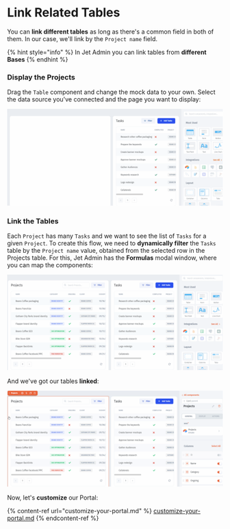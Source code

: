 # Link Related Tables

You can **link different tables** as long as there's a common field in both of them. In our case, we'll link by the `Project name` field.

{% hint style="info" %}
In Jet Admin you can link tables from **different Bases**
{% endhint %}

### Display the Projects

Drag the `Table` component and change the mock data to your own. Select the data source you've connected and the page you want to display:

![](../../.gitbook/assets/Quickstart-portal5.gif)

### Link the Tables

Each `Project` has many `Tasks` and we want to see the list of `Tasks` for a given `Project`. To create this flow, we need to **dynamically filter** the `Tasks` table by the `Project name` value, obtained from the selected row in the Projects table. For this, Jet Admin has the **Formulas** modal window, where you can map the components:

![](../../.gitbook/assets/Quickstart-portal8.gif)

And we've got our tables **linked**:

![](../../.gitbook/assets/Quickstart-portal9.gif)

Now, let's **customize** our Portal:

{% content-ref url="customize-your-portal.md" %}
[customize-your-portal.md](customize-your-portal.md)
{% endcontent-ref %}
